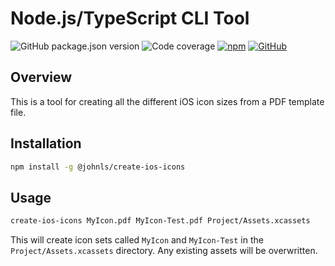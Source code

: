 # Node.js/TypeScript CLI Tool

![GitHub package.json version](https://img.shields.io/github/package-json/v/jlyonsmith/create-ios-icons) ![Code coverage](https://img.shields.io/endpoint?url=https://raw.githubusercontent.com/jlyonsmith/create-ios-icons/master/coverage.json) [![npm](https://img.shields.io/npm/dm/@johnls/create-ios-icons)](https://www.npmjs.com/package/@johnls/create-ios-icons) [![GitHub](https://img.shields.io/github/license/jlyonsmith/create-ios-icons)](https://raw.githubusercontent.com/jlyonsmith/create-ios-icons/master/LICENSE)

## Overview

This is a tool for creating all the different iOS icon sizes from a PDF template file.

## Installation

```sh
npm install -g @johnls/create-ios-icons
```

## Usage

```sh
create-ios-icons MyIcon.pdf MyIcon-Test.pdf Project/Assets.xcassets
```

This will create icon sets called `MyIcon` and `MyIcon-Test` in the `Project/Assets.xcassets` directory. Any existing assets will be overwritten.
